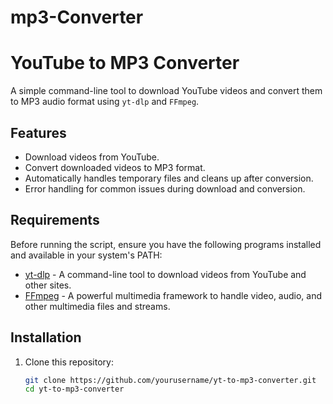 # mp3-Converter
# YouTube to MP3 Converter

A simple command-line tool to download YouTube videos and convert them to MP3 audio format using `yt-dlp` and `FFmpeg`.

## Features

- Download videos from YouTube.
- Convert downloaded videos to MP3 format.
- Automatically handles temporary files and cleans up after conversion.
- Error handling for common issues during download and conversion.

## Requirements

Before running the script, ensure you have the following programs installed and available in your system's PATH:

- [yt-dlp](https://github.com/yt-dlp/yt-dlp) - A command-line tool to download videos from YouTube and other sites.
- [FFmpeg](https://ffmpeg.org/) - A powerful multimedia framework to handle video, audio, and other multimedia files and streams.

## Installation

1. Clone this repository:
   ```bash
   git clone https://github.com/yourusername/yt-to-mp3-converter.git
   cd yt-to-mp3-converter
